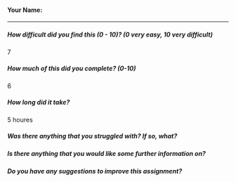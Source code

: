 #### Your Name:

---

##### How difficult did you find this (0 - 10)? (0 very easy, 10 very difficult)
7
##### How much of this did you complete? (0-10)
6
##### How long did it take?
5 houres
##### Was there anything that you struggled with?  If so, what?
##### Is there anything that you would like some further information on?
##### Do you have any suggestions to improve this assignment?
